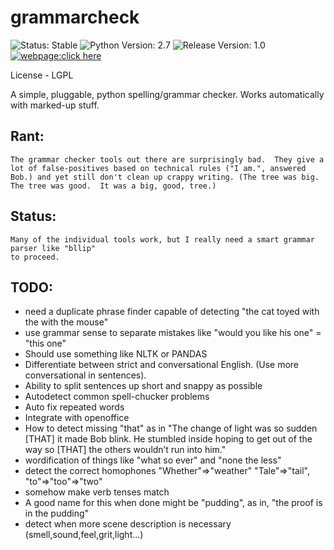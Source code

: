 # grammarcheck
![Status: Stable](https://img.shields.io/badge/status-stable-green.svg?style=plastic)
![Python Version: 2.7](https://img.shields.io/badge/Python%20Version-2.7-blue.svg?style=plastic)
![Release Version: 1.0](https://img.shields.io/badge/Release%20Version-1.0-green.svg?style=plastic)
[![webpage:click here](https://img.shields.io/badge/webpage-click%20here-blue.svg?style=plastic)](https://theheadlesssourceman.wordpress.com/2018/08/02/grammarcheck/)

License - LGPL

A simple, pluggable, python spelling/grammar checker.  Works automatically with marked-up stuff.


Rant:
-----
    The grammar checker tools out there are surprisingly bad.  They give a lot of false-positives based on technical rules ("I am.", answered Bob.) and yet still don't clean up crappy writing. (The tree was big.  The tree was good.  It was a big, good, tree.) 


Status:
-------
	Many of the individual tools work, but I really need a smart grammar parser like "bllip"
	to proceed.
	
TODO:
-----
* need a duplicate phrase finder capable of detecting "the cat toyed with the with the mouse"
* use grammar sense to separate mistakes like "would you like his one" = "this one"
* Should use something like NLTK or PANDAS
* Differentiate between strict and conversational English. (Use more conversational in sentences).
* Ability to split sentences up short and snappy as possible
* Autodetect common spell-chucker problems
* Auto fix repeated words
* Integrate with openoffice
* How to detect missing "that" as in "The change of light was so sudden [THAT] it made Bob blink.  He stumbled inside hoping to get out of the way so [THAT] the others wouldn’t run into him."
* wordification of things like "what so ever" and "none the less"
* detect the correct homophones  "Whether"=>"weather"  "Tale"=>"tail", "to"=>"too"=>"two"
* somehow make verb tenses match
* A good name for this when done might be "pudding", as in, "the proof is in the pudding"
* detect when more scene description is necessary (smell,sound,feel,grit,light...)


